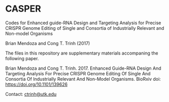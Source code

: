 # CASPER

Codes for Enhanced guide-RNA Design and Targeting Analysis for Precise CRISPR Genome Editing of Single and Consortia of Industrially Relevant and Non-model Organisms

Brian Mendoza and Cong T. Trinh (2017)

The files in this repository are supplementary materials accompaning the following paper.

Brian Mendoza and Cong T. Trinh. 2017. Enhanced Guide-RNA Design And Targeting Analysis For Precise CRISPR Genome Editing Of Single And Consortia Of Industrially Relevant And Non-Model Organisms. BioRxiv doi: https://doi.org/10.1101/139626 

Contact: ctrinh@utk.edu
